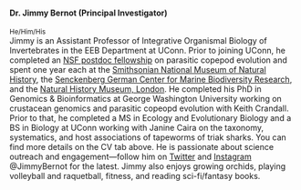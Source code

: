 #### Dr. Jimmy Bernot (Principal Investigator)
<sup>He/Him/His</sup><br>
Jimmy is an Assistant Professor of Integrative Organismal Biology of Invertebrates in the EEB Department at UConn. Prior to joining UConn, he completed an [NSF postdoc fellowship](https://www.nsf.gov/awardsearch/showAward?AWD_ID=2010898&HistoricalAwards=false) on parasitic copepod evolution and spent one year each at the [Smithsonian National Museum of Natural History](https://naturalhistory.si.edu), the [Senckenberg German Center for Marine Biodiversity Research](https://www.senckenberg.de/en/institutes/senckenberg-am-meer/german-centre-for-marine-biodiversity-research-dzmb/), and the [Natural History Museum, London](https://www.nhm.ac.uk). He completed his PhD in Genomics & Bioinformatics at George Washington University working on crustacean genomics and parasitic copeopd evolution with Keith Crandall. Prior to that, he completed a MS in Ecology and Evolutionary Biology and a BS in Biology at UConn working with Janine Caira on the taxonomy, systematics, and host associations of tapeworms of triak sharks. You can find more details on the CV tab above. He is passionate about science outreach and engagement—follow him on [Twitter](https://twitter.com/JimmyBernot) and [Instagram](https://www.instagram.com/jimmybernot/) @JimmyBernot for the latest. Jimmy also enjoys growing orchids, playing volleyball and raquetball, fitness, and reading sci-fi/fantasy books.
